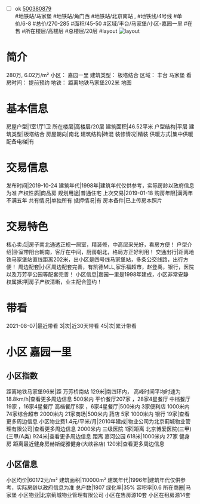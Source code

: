 - [ ] ok [500380879](https://bj.5i5j.com/ershoufang/500380879.html)  
 #地铁站/马家堡 #地铁站/角门西 #地铁站/北京南站 ,  #地铁线/4号线
#单价/6-8 #总价/270-285 #面积/45-50   #区域/丰台/马家堡/小区-嘉园一里 #在售 #所在楼层/高楼层 #总楼层/20层 #layout 
![layout](http://image2.5i5j.com//group2/M00/B7/11/CgqJNF2wJWCAMxUgAAJ0sfw63Fo937.jpg_P5.jpg) 
# 简介 
 280万,  6.02万/m² 
小区： 嘉园一里
建筑类型： 板塔结合
区域： 丰台 马家堡
看房时间： 提前预约
地铁： 距离地铁马家堡202米 地图
# 基本信息 
 房屋户型|1室1厅1卫
所在楼层|高楼层/20层
建筑面积|46.52平米
户型结构|平层
建筑类型|板塔结合
房屋朝向|南北
建筑结构|砖混
装修情况|精装
供暖方式|集中供暖
配备电梯|有
# 交易信息 
 发布时间|2019-10-24
建筑年代|1998年|建筑年代仅供参考，实际房龄以政府信息为准
产权性质|商品房
规划用途|普通住宅
上次交易|2019-01-18
购房年限|满两年不满五年
共有情况|单独所有
抵押情况|有
房本备件|已上传房本照片
# 交易特色 
 核心卖点|房子南北通透正规一居室，精装修，中高层采光好，看房方便！
户型介绍|卧室带阳台朝南，客厅在中间，厨房朝北，格局方正好利用！
交通出行|距离地铁马家堡站直线距离202米，出小区是四号线马家堡站，多条公交线路，出行方便！
周边配套|小区周边配套完善，有凯德MLL,家乐福超市，赵登禹，银行，医院以及万芳亭公园等配套完善！
小区信息|嘉园一里是1998年建成，小区非常安静
权属抵押|房子产权清晰，业主配合签约！
# 带看 
 2021-08-07|最近带看	 3|次|近30天带看	 45|次|累计带看
# 小区 嘉园一里
## 小区指数 
 距离地铁马家堡96米|距 万芳桥南站 129米|南四环内， 高峰时间平均时速为18.8km/h|查看更多周边信息
500米内 平价餐厅207家 ，28家4星餐厅
中档餐厅19家 ，16家4星餐厅
高档餐厅8家 ，6家4星餐厅|500米内 3家便利店
1000米内 74家综合超市
2000米内 21家商场|500米内 药店 5家
1000米内 银行 19家|查看更多周边信息
小区物业费1.4元/平米/月|2010年建成|物业公司为北京蓟城物业管理有限公司|查看更多周边信息
2000米内 三级医院 1家|距离 北京博爱医院(三甲) (三甲/A类) 924米|查看更多周边信息
距离 嘉河公园 618米|1000米内 27家 健身房
距离最近健身房赫斯缇雅健身(大峡谷店) 120米|查看更多周边信息
## 小区信息 
 小区均价|60172元/m²
建筑面积|110000m²
建筑年代|1996年|建筑年代仅供参考，实际房龄以政府信息为准
总户数|1807
绿化率|35%
容积率|0.6
所在商圈|马家堡
小区物业|北京蓟城物业管理有限公司
小区在售房源10套
小区在租房源14套
